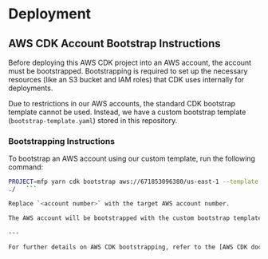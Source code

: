 # Deployment

## AWS CDK Account Bootstrap Instructions

Before deploying this AWS CDK project into an AWS account, the account must be bootstrapped. Bootstrapping is required to set up the necessary resources (like an S3 bucket and IAM roles) that CDK uses internally for deployments.

Due to restrictions in our AWS accounts, the standard CDK bootstrap template cannot be used. Instead, we have a custom bootstrap template (`bootstrap-template.yaml`) stored in this repository.

### Bootstrapping Instructions

To bootstrap an AWS account using our custom template, run the following command:

````bash
PROJECT=mfp yarn cdk bootstrap aws://671853096380/us-east-1 --template deployment/bootstrap-template.yaml --context stage=bootstrap
./   ```

Replace `<account number>` with the target AWS account number.

The AWS account will be bootstrapped with the custom bootstrap template and ready for deploying this CDK project.

---

For further details on AWS CDK bootstrapping, refer to the [AWS CDK documentation](https://docs.aws.amazon.com/cdk/latest/guide/bootstrapping.html).
````
